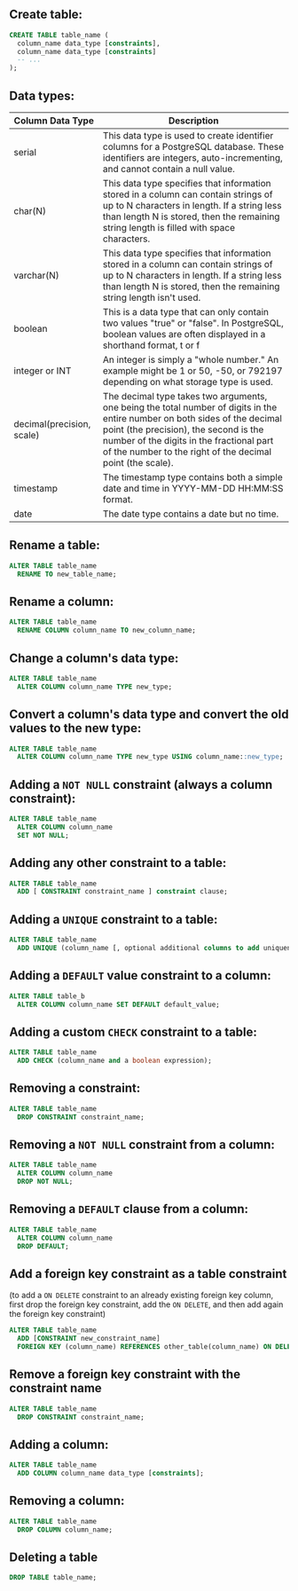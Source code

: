 ## Create table:

```sql
CREATE TABLE table_name (
  column_name data_type [constraints],
  column_name data_type [constraints]
  -- ...
);
```

## Data types:

| Column Data Type | Description |
| --- | --- |
| serial	| This data type is used to create identifier columns for a PostgreSQL database. These identifiers are integers, auto-incrementing, and cannot contain a null value. |
| char(N)	| This data type specifies that information stored in a column can contain strings of up to N characters in length. If a string less than length N is stored, then the remaining string length is filled with space characters. |
| varchar(N)	| This data type specifies that information stored in a column can contain strings of up to N characters in length. If a string less than length N is stored, then the remaining string length isn't used. |
| boolean	| This is a data type that can only contain two values "true" or "false". In PostgreSQL, boolean values are often displayed in a shorthand format, t or f |
| integer or INT| 	An integer is simply a "whole number." An example might be 1 or 50, -50, or 792197 depending on what storage type is used. |
| decimal(precision, scale)| 	The decimal type takes two arguments, one being the total number of digits in the entire number on both sides of the decimal point (the precision), the second is the number of the digits in the fractional part of the number to the right of the decimal point (the scale). |
| timestamp	| The timestamp type contains both a simple date and time in YYYY-MM-DD HH:MM:SS format. |
| date	| The date type contains a date but no time. |


## Rename a table:

```sql
ALTER TABLE table_name
  RENAME TO new_table_name;
```

## Rename a column:

```sql
ALTER TABLE table_name
  RENAME COLUMN column_name TO new_column_name;
```

## Change a column's data type:

```sql
ALTER TABLE table_name
  ALTER COLUMN column_name TYPE new_type;
```

## Convert a column's data type and convert the old values to the new type:

```sql
ALTER TABLE table_name
  ALTER COLUMN column_name TYPE new_type USING column_name::new_type;
```

## Adding a `NOT NULL` constraint (always a column constraint):

```sql
ALTER TABLE table_name
  ALTER COLUMN column_name
  SET NOT NULL;
```

## Adding any other constraint to a table:

```sql
ALTER TABLE table_name
  ADD [ CONSTRAINT constraint_name ] constraint clause;
```

## Adding a `UNIQUE` constraint to a table:

```sql
ALTER TABLE table_name
  ADD UNIQUE (column_name [, optional additional columns to add uniqueness to the combinations of these columns]);
```

## Adding a `DEFAULT` value constraint to a column:

```sql
ALTER TABLE table_b
  ALTER COLUMN column_name SET DEFAULT default_value;
```

## Adding a custom `CHECK` constraint to a table:

```sql
ALTER TABLE table_name
  ADD CHECK (column_name and a boolean expression);
```

## Removing a constraint:

```sql
ALTER TABLE table_name
  DROP CONSTRAINT constraint_name;
```

## Removing a `NOT NULL` constraint from a column:

```sql
ALTER TABLE table_name
  ALTER COLUMN column_name
  DROP NOT NULL;
```

## Removing a `DEFAULT` clause from a column:

```sql
ALTER TABLE table_name
  ALTER COLUMN column_name
  DROP DEFAULT;
```

## Add a foreign key constraint as a table constraint
(to add a `ON DELETE` constraint to an already existing foreign key column, first drop the foreign key constraint,
add the `ON DELETE`, and then add again the foreign key constraint)
```sql
ALTER TABLE table_name
  ADD [CONSTRAINT new_constraint_name]
  FOREIGN KEY (column_name) REFERENCES other_table(column_name) ON DELETE CASCADE;
```

## Remove a foreign key constraint with the constraint name

```sql
ALTER TABLE table_name
  DROP CONSTRAINT constraint_name;
```

## Adding a column:

```sql
ALTER TABLE table_name
  ADD COLUMN column_name data_type [constraints];
```

## Removing a column:

```sql
ALTER TABLE table_name
  DROP COLUMN column_name;
```

## Deleting a table

```sql
DROP TABLE table_name;
```
